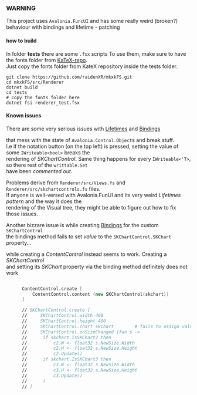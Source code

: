 ### WARNING

This project uses `Avalonia.FuncUI` and has some really weird (broken?) behaviour with bindings and lifetime - patching

#### how to build

In folder **tests** there are some `.fsx` scripts
To use them, make sure to have the fonts folder from [KaTeX-repo](https://github.com/KaTeX/KaTeX).   
Just copy the fonts folder from KateX repository inside the tests folder.

```
git clone https://github.com/raidenXR/mkxkFS.git
cd mkxkFS/src/Renderer
dotnet build
cd tests
# copy the fonts folder here
dotnet fsi renderer_test.fsx
```

#### Known issues

There are some very serious issues with [Lifetimes](https://funcui.avaloniaui.net/view-basics/lifetime) and [Bindings](https://funcui.avaloniaui.net/view-basics/how-to-create-bindings)

that mess with the state of  `Avalonia.Control.Object`s  and break stuff.    
I.e if the notation button (on the top left) is pressed, setting the value of some `IWriteable<bool>` breaks the   
rendering of *SKChartControl*. Same thing happens for every `IWriteable<'T>`, so there rest of the `writtable.Set`   
have been *commented out*.   

Problems derive from `Renderer/src/Views.fs` and `Renderer/src/skchartcontrols.fs` files.   
If anyone is well-versed with Avalonia.FunUI and its very weird *Lifetimes pattern* and the way it does the   
rendering of the Visual tree, they might be able to figure out how to fix those issues.   

Another bizzare issue is while creating [Bindings](https://funcui.avaloniaui.net/view-basics/how-to-create-bindings) for the custom `SKChartControl`   
the bindings method fails to set *value* to the `SKChartControl.SKChart` property...   

while creating a *ContentControl* instead seems to work. Creating a *SKChartControl*   
and setting its *SKChart* property via the binding method definitely does not work   

```fs

      ContentControl.create [
          ContentControl.content (new SKChartControl(skchart))
      ]

      // SKChartControl.create [
      //     SKChartControl.width 400
      //     SKChartControl.height 400
      //     SKChartControl.chart skchart        # fails to assign value to SKChartControl.SKChart property
      //     SKChartControl.onSizeChanged (fun s ->
      //      if skchart.IsSKChart2 then
      //          c2.W <- float32 s.NewSize.Width
      //          c2.H <- float32 s.NewSize.Height
      //          c2.Update()
      //      if skchart.IsSKChart3 then
      //          c3.W <- float32 s.NewSize.Width
      //          c3.H <- float32 s.NewSize.Height
      //          c3.Update()
      //      )                                                 
      // ]
```

